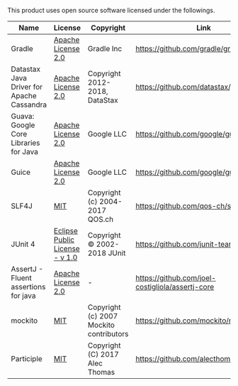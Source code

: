 This product uses open source software licensed under the followings.

|Name  |License  |Copyright|Link |
|---|---|---|---|
|Gradle |[Apache License 2.0](APL-2.0.txt) | Gradle Inc | https://github.com/gradle/gradle |
|Datastax Java Driver for Apache Cassandra |[Apache License 2.0](APL-2.0.txt)  |Copyright 2012-2018, DataStax | https://github.com/datastax/java-driver |
|Guava: Google Core Libraries for Java |[Apache License 2.0](APL-2.0.txt)  |Google LLC | https://github.com/google/guava |
|Guice |[Apache License 2.0](APL-2.0.txt)  |Google LLC | https://github.com/google/guice |
|SLF4J | [MIT](MIT-slf4j.txt) | Copyright (c) 2004-2017 QOS.ch | https://github.com/qos-ch/slf4j |
|JUnit 4 | [Eclipse Public License - v 1.0](EPL-1.0-junit4.txt ) | Copyright © 2002-2018 JUnit | https://github.com/junit-team/junit4 |
|AssertJ - Fluent assertions for java | [Apache License 2.0](APL-2.0.txt) | - | https://github.com/joel-costigliola/assertj-core |
|mockito | [MIT](MIT-mockito.txt) | Copyright (c) 2007 Mockito contributors | https://github.com/mockito/mockito |
|Participle | [MIT](MIT-participle.txt) | Copyright (C) 2017 Alec Thomas | https://github.com/alecthomas/participle |
